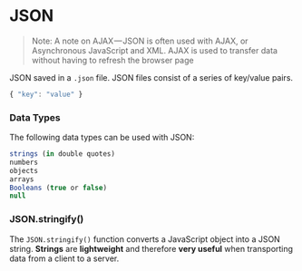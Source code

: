 
# JSON

>Note:
A note on AJAX — JSON is often used with AJAX, or Asynchronous JavaScript and XML.
AJAX is used to transfer data without having to refresh the browser page


JSON saved in a ```.json``` file. JSON files consist of a series of key/value pairs.
```javascript
{ "key": "value" }
```

### Data Types
The following data types can be used with JSON:
```javascript
strings (in double quotes)
numbers
objects
arrays
Booleans (true or false)
null
```



### JSON.stringify()
The ```JSON.stringify()``` function converts a JavaScript object into a JSON string. 
**Strings** are **lightweight** and therefore **very useful** when transporting data from a client to a server.


